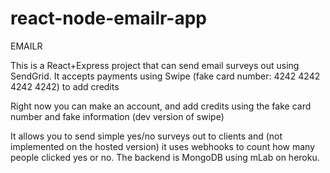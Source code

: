# react-node-emailr-app
EMAILR

This is a React+Express project that can send email surveys out using SendGrid.
It accepts payments using Swipe (fake card number: 4242 4242 4242 4242) to add credits

Right now you can make an account, and add credits using the fake card number and fake information (dev version of swipe)

It allows you to send simple yes/no surveys out to clients and (not implemented on the hosted version) it uses webhooks to count how many people clicked yes or no.
The backend is MongoDB using mLab on heroku.
